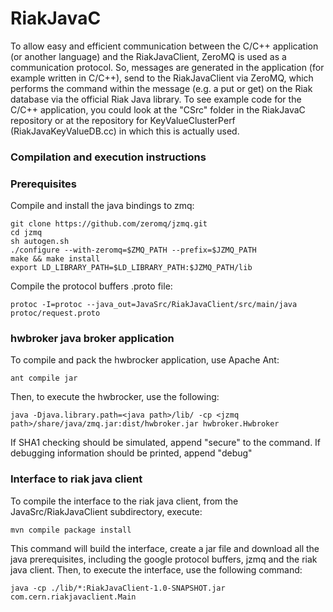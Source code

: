 RiakJavaC
=========

To allow easy and efficient communication between the C/C++ application (or another language) and the RiakJavaClient, ZeroMQ is used as a communication protocol. So, messages are generated in the application (for example written in C/C++), send to the RiakJavaClient via ZeroMQ, which performs the command within the message (e.g. a put or get) on the Riak database via the official Riak Java library. To see example code for the C/C++ application, you could look at the "CSrc" folder in the RiakJavaC repository or at the repository for KeyValueClusterPerf (RiakJavaKeyValueDB.cc) in which this is actually used.

### Compilation and execution instructions

### Prerequisites

Compile and install the java bindings to zmq:

    git clone https://github.com/zeromq/jzmq.git
    cd jzmq
    sh autogen.sh
    ./configure --with-zeromq=$ZMQ_PATH --prefix=$JZMQ_PATH
    make && make install
    export LD_LIBRARY_PATH=$LD_LIBRARY_PATH:$JZMQ_PATH/lib

Compile the protocol buffers .proto file:

    protoc -I=protoc --java_out=JavaSrc/RiakJavaClient/src/main/java protoc/request.proto

### hwbroker java broker application

To compile and pack the hwbrocker application, use Apache Ant:

    ant compile jar

Then, to execute the hwbrocker, use the following:

    java -Djava.library.path=<java path>/lib/ -cp <jzmq path>/share/java/zmq.jar:dist/hwbroker.jar hwbroker.Hwbroker

If SHA1 checking should be simulated, append "secure" to the command. If debugging information should be printed, append "debug"

### Interface to riak java client

To compile the interface to the riak java client, from the JavaSrc/RiakJavaClient subdirectory, execute:

    mvn compile package install

This command will build the interface, create a jar file and download all the java prerequisites, including the google protocol buffers, jzmq and the riak java client. Then, to execute the interface, use the following command:

    java -cp ./lib/*:RiakJavaClient-1.0-SNAPSHOT.jar com.cern.riakjavaclient.Main
